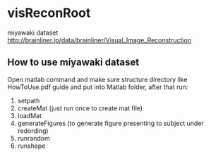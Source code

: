 # visReconRoot
miyawaki dataset 
http://brainliner.jp/data/brainliner/Visual_Image_Reconstruction
## How to use miyawaki dataset
Open matlab command and make sure structure directory like HowToUse.pdf guide and put into Matlab folder,
after that run:
1. setpath
2. createMat (just run once to create mat file)
3. loadMat
4. generateFigures (to generate figure presenting to subject under redording)
4. runrandom
5. runshape
